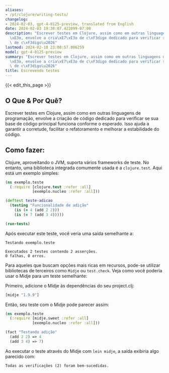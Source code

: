```yaml
---
aliases:
- /pt/clojure/writing-tests/
changelog:
- 2024-02-03, gpt-4-0125-preview, translated from English
date: 2024-02-03 19:30:07.422099-07:00
description: "Escrever testes em Clojure, assim como em outras linguagens de programa\xE7\
  \xE3o, envolve a cria\xE7\xE3o de c\xF3digo dedicado para verificar se sua base\
  \ de c\xF3digo\u2026"
lastmod: 2024-02-18 23:08:57.806259
model: gpt-4-0125-preview
summary: "Escrever testes em Clojure, assim como em outras linguagens de programa\xE7\
  \xE3o, envolve a cria\xE7\xE3o de c\xF3digo dedicado para verificar se sua base\
  \ de c\xF3digo\u2026"
title: Escrevendo testes
---
```


{{< edit_this_page >}}

## O Que & Por Quê?
Escrever testes em Clojure, assim como em outras linguagens de programação, envolve a criação de código dedicado para verificar se sua base de código principal funciona conforme o esperado. Isso ajuda a garantir a corretude, facilitar o refatoramento e melhorar a estabilidade do código.

## Como fazer:
Clojure, aproveitando o JVM, suporta vários frameworks de teste. No entanto, uma biblioteca integrada comumente usada é a `clojure.test`. Aqui está um exemplo simples:

```clojure
(ns exemplo.teste
  (:require [clojure.test :refer :all]
            [exemplo.nucleo :refer :all]))

(deftest teste-adicao
  (testing "Funcionalidade de adição"
    (is (= 4 (add 2 2)))
    (is (= 7 (add 3 4)))))

(run-tests)
```
Após executar este teste, você veria uma saída semelhante a:

```
Testando exemplo.teste

Executados 2 testes contendo 2 asserções.
0 falhas, 0 erros.
```

Para aqueles que buscam opções mais ricas em recursos, pode-se utilizar bibliotecas de terceiros como `Midje` ou `test.check`. Veja como você poderia usar o Midje para um teste semelhante:

Primeiro, adicione o Midje às dependências do seu project.clj:
```clojure
[midje "1.9.9"]
```

Então, seu teste com o Midje pode parecer assim:

```clojure
(ns exemplo.teste
  (:require [midje.sweet :refer :all]
            [exemplo.nucleo :refer :all]))

(fact "Testando adição"
  (add 2 2) => 4
  (add 3 4) => 7)
```

Ao executar o teste através do Midje com `lein midje`, a saída exibiria algo parecido com:

```
Todas as verificações (2) foram bem-sucedidas.
```
